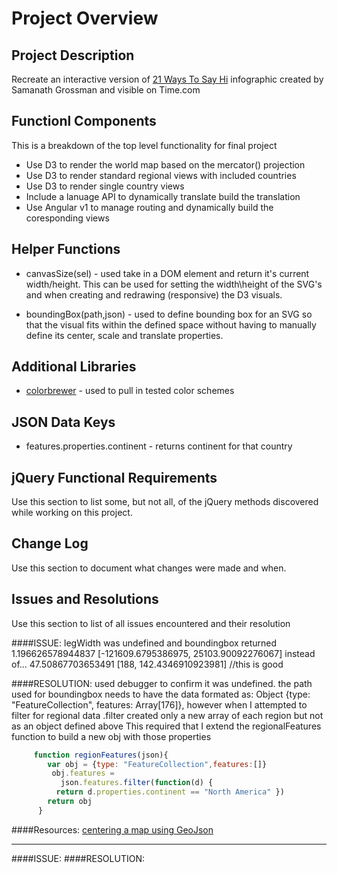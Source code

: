 # Project Overview

## Project Description

Recreate an interactive version of [21 Ways To Say Hi](http://time.com/40910/21-ways-to-say-hello-infographic/) infographic created by Samanath Grossman and visible on Time.com

## Functionl Components

This is a breakdown of the top level functionality for final project

* Use D3 to render the world map based on the mercator() projection
* Use D3 to render standard regional views with included countries
* Use D3 to render single country views
* Include a lanuage API to dynamically translate build the translation
* Use Angular v1 to manage routing and dynamically build the coresponding views

## Helper Functions
* canvasSize(sel) - used take in a DOM element and return it's current width/height.  This can be used for setting the width\height of the SVG's and when creating and redrawing (responsive) the D3 visuals.

* boundingBox(path,json) - used to define bounding box for an SVG so that the visual fits within the defined space without having to manually define its center, scale and translate properties.

## Additional Libraries
* [colorbrewer](http://colorbrewer2.org/#type=sequential&scheme=BuGn&n=3) - used to pull in tested color schemes

## JSON Data Keys
* features.properties.continent - returns continent for that country 

## jQuery Functional Requirements
 Use this section to list some, but not all, of the jQuery methods discovered while working on this project.

## Change Log
 Use this section to document what changes were made and when.

## Issues and Resolutions
 Use this section to list of all issues encountered and their resolution

####ISSUE: legWidth was undefined and boundingbox returned
1.196626578944837 [-121609.6795386975, 25103.90092276067] 
instead of...
47.50867703653491 [188, 142.4346910923981]  //this is good

####RESOLUTION: used debugger to confirm it was undefined. the path used for boundingbox needs to have the data 
     formated as: Object {type: "FeatureCollection", features: Array[176]}, however when I attempted to 
     filter for regional data .filter created only a new array of each region 
     but not as an object defined above
     This required that I extend the regionalFeatures function to build a new obj with those properties
```javascript
     function regionFeatures(json){
        var obj = {type: "FeatureCollection",features:[]}
         obj.features = 
           json.features.filter(function(d) { 
          return d.properties.continent == "North America" })
        return obj
      }
```
####Resources: [centering a map using GeoJson](https://bl.ocks.org/mbostock/4707858)

***

####ISSUE:
####RESOLUTION:
